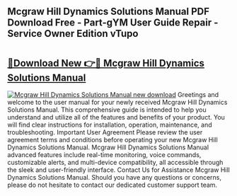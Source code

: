 ## Mcgraw Hill Dynamics Solutions Manual PDF Download Free - Part-gYM User Guide Repair - Service Owner Edition vTupo

# <h2><a href="http://bc47077.oget.top/?id=Mcgraw+Hill+Dynamics+Solutions+Manual">🔗Download New 👉🔴 Mcgraw Hill Dynamics Solutions Manual</a></h2>

[![Mcgraw Hill Dynamics Solutions Manual new download](https://i.imgur.com/5g1atiW.png)](http://bc47077.oget.top/?id=Mcgraw+Hill+Dynamics+Solutions+Manual)
Greetings and welcome to the user manual for your newly received Mcgraw Hill Dynamics Solutions Manual. This comprehensive guide is intended to help you understand and utilize all of the features and benefits of your product. You will find clear instructions for installation, operation, maintenance, and troubleshooting. Important User Agreement Please review the user agreement terms and conditions before operating your new Mcgraw Hill Dynamics Solutions Manual. Mcgraw Hill Dynamics Solutions Manual advanced features include real-time monitoring, voice commands, customizable alerts, and multi-device compatibility, all accessible through the sleek and user-friendly interface. Contact Us for Assistance Mcgraw Hill Dynamics Solutions Manual. Should you have any questions or concerns, please do not hesitate to contact our dedicated customer support team.
